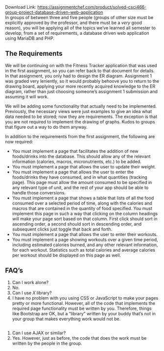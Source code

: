Download Link: https://assignmentchef.com/product/solved-csci466-group-project-database-driven-web-application
<br>
In groups of between three and five people (groups of other size must be explicitly approved by the professor, and there must be a <em>very </em>good reason), you will be applying all of the topics we’ve learned all semester to develop, from a set of requirements, a database driven web application using MariaDB and PHP.

<h2>The Requirements</h2>

We will be continuing on with the Fitness Tracker application that was used in the first assignment, so you can refer back to that document for details. In that assignment, you only had to design the ER diagram. Assignment 1 was graded very leniently, so it would probably behoove you to return to the drawing board, applying your more recently acquired knowledge to the ER diagram, rather than just choosing someone’s assignment 1 submission and assuming it will work.

We will be adding some functionality that actually need to be implemented. Previously, the necessary views were just examples to give an idea what data needed to be stored; now they are requirements. The exception is that you are not required to implement the drawing of graphs. Kudos to groups that figure out a way to do them anyway.

In addition to the requirements from the first assignment, the following are now required:

<ul>

 <li>You must implement a page that facilitates the addition of new foods/drinks into the database. This should allow any of the relevant information (calories, macros, micronutrients, etc.) to be added.</li>

 <li>You must implement a page that allows the user to update their weight.</li>

 <li>You must implement a page that allows the user to enter the foods/drinks they have consumed, and in what quantities (tracking page). This page must allow the amount consumed to be specified in any relevant type of unit, and the rest of your app should be able to handle those conversions.</li>

 <li>You must implement a page that shows a table that lists of all the food consumed over a selected period of time, along with the calories and macros that are contained in the quantity of food specified. You must implement this page in such a way that clicking on the column headings will make your page sort based on that column. First click should sort in ascending order, a second should sort in descending order, and subsequent clicks just toggle that back and forth.</li>

 <li>You must implement a page that allows the user to enter their workouts.</li>

 <li>You must implement a page showing workouts over a given time period, including estimated calories burned, and any other relevant information, for each workout. Statistics such as total calories and average calories per workout should be displayed on this page as well.</li>

</ul>

<h2>FAQ’s</h2>

<ol>

 <li>Can I work alone?</li>

 <li>No.</li>

 <li>Can I use <em>X </em>library?</li>

 <li>I have no problem with you using CSS or JavaScript to make your pages pretty or more functional. However, all of the code that implements the required page functionality must be written by you. Therefore, things like Bootstrap are OK, but a “library” written by your buddy that’s not in your group that makes everything work would not be.</li>

</ol>

<h2></h2>

<ol>

 <li>Can I use AJAX or similar?</li>

 <li>Yes. However, just as before, the code that does the work must be written by the people in the group.</li>

</ol>